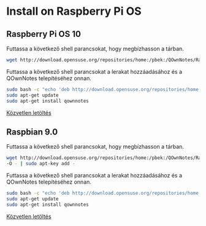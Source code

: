 # Install on Raspberry Pi OS

## Raspberry Pi OS 10

Futtassa a következő shell parancsokat, hogy megbízhasson a tárban.

```bash
wget http://download.opensuse.org/repositories/home:/pbek:/QOwnNotes/Raspbian_10/Release.key -O - | sudo apt-key add -
```

Futtassa a következő shell parancsokat a lerakat hozzáadásához és a QOwnNotes telepítéséhez onnan.

```bash
sudo bash -c "echo 'deb http://download.opensuse.org/repositories/home:/pbek:/QOwnNotes/Raspbian_10/ /' >> /etc/apt/sources.list.d/qownnotes.list"
sudo apt-get update
sudo apt-get install qownnotes
```

[Közvetlen letöltés](https://build.opensuse.org/package/binaries/home:pbek:QOwnNotes/desktop/Raspbian_10)

## Raspbian 9.0

Futtassa a következő shell parancsokat, hogy megbízhasson a tárban.

```bash
wget http://download.opensuse.org/repositories/home:/pbek:/QOwnNotes/Raspbian_9.0/Release.key
-O - | sudo apt-key add -
```

Futtassa a következő shell parancsokat a lerakat hozzáadásához és a QOwnNotes telepítéséhez onnan.

```bash
sudo bash -c "echo 'deb http://download.opensuse.org/repositories/home:/pbek:/QOwnNotes/Raspbian_9.0/ /' >> /etc/apt/sources.list.d/qownnotes.list"
sudo apt-get update
sudo apt-get install qownnotes
```

[Közvetlen letöltés](https://build.opensuse.org/package/binaries/home:pbek:QOwnNotes/desktop/Raspbian_9.0)
